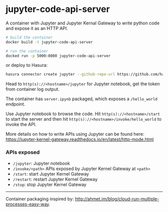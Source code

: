 # jupyter-code-api-server

A container with Jupyter and Jupyter Kernal Gateway to write python code and expose it as an HTTP API.

```sh
# build the container
docker build -t jupyter-code-api-server

# run the container
docked run -p 5000:8080 jupyter-code-api-server 
```

or deploy to Hasura:

```sh
hasura connector create jupyter --github-repo-url https://github.com/hasura/jupyter-code-api-server/tree/main
```

Head to `http(s)://<hostname>/jupyter` for Jupyter notebook, get the token from container log output.

The container has `server.ipynb` packaged, which exposes a `/hello_world` endpoint. 

Use Jupyter notebook to browse the code. Hit `http(s)://<hostname>/start` to start the server and then hit `http(s)://<hostname>/invoke/hello_world` to invoke the API.

More details on how to write APIs using Jupyter can be found here: https://jupyter-kernel-gateway.readthedocs.io/en/latest/http-mode.html

### APIs exposed

- `/jupyter`: Jupyter notebook
- `/invoke/<path>` APIs exposed by Jupyter Kernel Gateway at `<path>`
- `/start`: start Jupyter Kernel Gateway
- `/restart`: restart Jupyter Kernel Gateway
- `/stop`: stop Jupyter Kernel Gateway

---

Container packaging inspired by: http://ahmet.im/blog/cloud-run-multiple-processes-easy-way.
